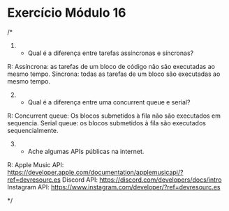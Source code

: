 # Exercício Módulo 16
/*

1) - Qual é a diferença entre tarefas assíncronas e síncronas?

R: Assíncrona: as tarefas de um bloco de código não são executadas ao mesmo tempo.
Síncrona: todas as tarefas de um bloco são executadas ao mesmo tempo.

2) - Qual é a diferença entre uma concurrent queue e serial?

R: Concurrent queue: Os blocos submetidos à fila não são executados em sequencia.
Serial queue: os blocos submetidos à fila são executados sequencialmente.


3) - Ache algumas APIs públicas na internet.

R: Apple Music API: https://developer.apple.com/documentation/applemusicapi/?ref=devresourc.es
Discord API: https://discord.com/developers/docs/intro
Instagram API: https://www.instagram.com/developer/?ref=devresourc.es

*/
